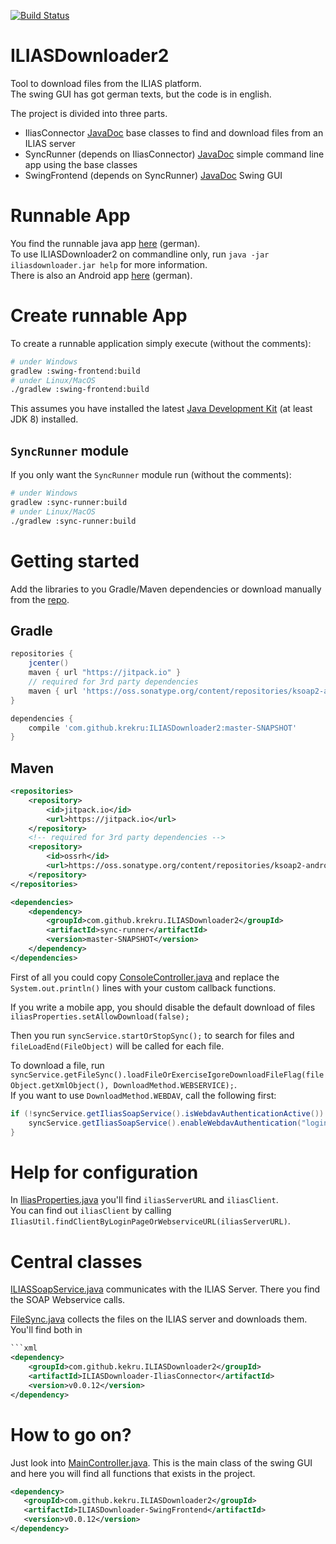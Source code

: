[![Build Status](https://travis-ci.org/kekru/ILIASDownloader2.svg?branch=master)](https://travis-ci.org/kekru/ILIASDownloader2)  
# ILIASDownloader2
Tool to download files from the ILIAS platform.  
The swing GUI has got german texts, but the code is in english.  

The project is divided into three parts.
+ IliasConnector [JavaDoc](https://jitpack.io/com/github/kekru/ILIASDownloader2/ILIASDownloader-IliasConnector/v0.0.12/javadoc/)
  base classes to find and download files from an ILIAS server
+ SyncRunner (depends on IliasConnector) [JavaDoc](https://jitpack.io/com/github/kekru/ILIASDownloader2/ILIASDownloader-SyncRunner/v0.0.12/javadoc/)
  simple command line app using the base classes
+ SwingFrontend (depends on SyncRunner) [JavaDoc](https://jitpack.io/com/github/kekru/ILIASDownloader2/ILIASDownloader-SwingFrontend/v0.0.12/javadoc/)
  Swing GUI

# Runnable App  
You find the runnable java app [here](http://whiledo.de/index.php?p=iliasdownloader2) (german).  
To use ILIASDownloader2 on commandline only, run `java -jar iliasdownloader.jar help` for more information.  
There is also an Android app [here](https://play.google.com/store/apps/details?id=wennierfiete.iliasdownloader) (german).  

# Create runnable App
To create a runnable application simply execute (without the comments):

```sh
# under Windows
gradlew :swing-frontend:build
# under Linux/MacOS
./gradlew :swing-frontend:build
```

This assumes you have installed the latest [Java Development Kit](http://www.oracle.com/technetwork/java/javase/downloads/index.html) (at least JDK 8) installed.

## `SyncRunner` module

If you only want the `SyncRunner` module run (without the comments):

```sh
# under Windows
gradlew :sync-runner:build
# under Linux/MacOS
./gradlew :sync-runner:build
```

# Getting started

Add the libraries to you Gradle/Maven dependencies or download manually from the [repo](https://whiledo.de/maven/repo/de/whiledo/iliasdownloader/).

## Gradle
```gradle
repositories {
    jcenter()
    maven { url "https://jitpack.io" }
    // required for 3rd party dependencies
    maven { url 'https://oss.sonatype.org/content/repositories/ksoap2-android-releases' }
}

dependencies {
    compile 'com.github.krekru:ILIASDownloader2:master-SNAPSHOT'
}
```

## Maven
```xml
<repositories>
    <repository>
        <id>jitpack.io</id>
        <url>https://jitpack.io</url>
    </repository>
    <!-- required for 3rd party dependencies -->
    <repository>
        <id>ossrh</id>
        <url>https://oss.sonatype.org/content/repositories/ksoap2-android-releases/</url>
    </repository>
</repositories>

<dependencies>
    <dependency>
        <groupId>com.github.krekru.ILIASDownloader2</groupId>
        <artifactId>sync-runner</artifactId>
        <version>master-SNAPSHOT</version>
    </dependency>
</dependencies>
```

First of all you could copy [ConsoleController.java](https://github.com/kekru/ILIASDownloader2/blob/ff8dc846110db888d8fd6e90ca2e7bb6925a39f1/ILIASDownloader-SyncRunner/src/main/java/de/whiledo/iliasdownloader2/syncrunner/service/ConsoleController.java) and replace the `System.out.println()` lines with your custom callback functions.

If you write a mobile app, you should disable the default download of files  
`iliasProperties.setAllowDownload(false);`  

Then you run `syncService.startOrStopSync();` to search for files and `fileLoadEnd(FileObject)` will be called for each file.  

To download a file, run `syncService.getFileSync().loadFileOrExerciseIgoreDownloadFileFlag(fileObject.getXmlObject(), DownloadMethod.WEBSERVICE);`.  
If you want to use `DownloadMethod.WEBDAV`, call the following first:

```java
if (!syncService.getIliasSoapService().isWebdavAuthenticationActive()) {
	syncService.getIliasSoapService().enableWebdavAuthentication("login", "pw");
}
``` 

# Help for configuration  
In [IliasProperties.java](https://github.com/kekru/ILIASDownloader2/blob/ff8dc846110db888d8fd6e90ca2e7bb6925a39f1/ILIASDownloader-SyncRunner/src/main/java/de/whiledo/iliasdownloader2/syncrunner/service/IliasProperties.java) you'll find `iliasServerURL` and `iliasClient`.  
You can find out `iliasClient` by calling `IliasUtil.findClientByLoginPageOrWebserviceURL(iliasServerURL)`.  

# Central classes  
[ILIASSoapService.java](https://github.com/kekru/ILIASDownloader2/blob/ff8dc846110db888d8fd6e90ca2e7bb6925a39f1/ILIASDownloader-IliasConnector/src/main/java/de/whiledo/iliasdownloader2/service/ILIASSoapService.java) communicates with the ILIAS Server. There you find the SOAP Webservice calls.  

[FileSync.java](https://github.com/kekru/ILIASDownloader2/blob/ff8dc846110db888d8fd6e90ca2e7bb6925a39f1/ILIASDownloader-IliasConnector/src/main/java/de/whiledo/iliasdownloader2/service/FileSync.java) collects the files on the ILIAS server and downloads them. You'll find both in

```xml
```xml
<dependency>
	<groupId>com.github.kekru.ILIASDownloader2</groupId>
	<artifactId>ILIASDownloader-IliasConnector</artifactId>
	<version>v0.0.12</version>
</dependency>
```  

# How to go on?  
Just look into [MainController.java](https://github.com/kekru/ILIASDownloader2/blob/343d5cebbfd835c7fc2cd1c4efe1d14fca3f0fa4/ILIASDownloader-SwingFrontend/src/main/java/de/whiledo/iliasdownloader2/swing/service/MainController.java). This is the main class of the swing GUI and here you will find all functions that exists in the project.
 ```xml
<dependency>
	<groupId>com.github.kekru.ILIASDownloader2</groupId>
	<artifactId>ILIASDownloader-SwingFrontend</artifactId>
	<version>v0.0.12</version>
</dependency>
```  

